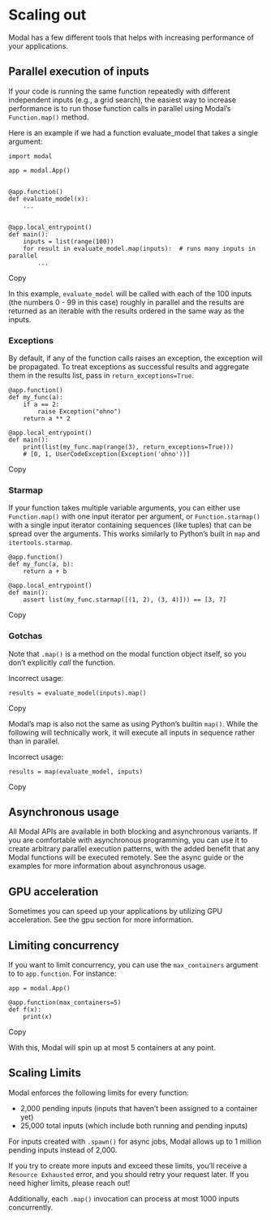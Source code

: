 # Scaling out

Modal has a few different tools that helps with increasing performance of your
applications.

## Parallel execution of inputs

If your code is running the same function repeatedly with different
independent inputs (e.g., a grid search), the easiest way to increase
performance is to run those function calls in parallel using Modal’s
`Function.map()` method.

Here is an example if we had a function evaluate_model that takes a single
argument:

    
    
    import modal
    
    app = modal.App()
    
    
    @app.function()
    def evaluate_model(x):
        ...
    
    
    @app.local_entrypoint()
    def main():
        inputs = list(range(100))
        for result in evaluate_model.map(inputs):  # runs many inputs in parallel
            ...

Copy

In this example, `evaluate_model` will be called with each of the 100 inputs
(the numbers 0 - 99 in this case) roughly in parallel and the results are
returned as an iterable with the results ordered in the same way as the
inputs.

### Exceptions

By default, if any of the function calls raises an exception, the exception
will be propagated. To treat exceptions as successful results and aggregate
them in the results list, pass in `return_exceptions=True`.

    
    
    @app.function()
    def my_func(a):
        if a == 2:
            raise Exception("ohno")
        return a ** 2
    
    @app.local_entrypoint()
    def main():
        print(list(my_func.map(range(3), return_exceptions=True)))
        # [0, 1, UserCodeException(Exception('ohno'))]

Copy

### Starmap

If your function takes multiple variable arguments, you can either use
`Function.map()` with one input iterator per argument, or `Function.starmap()`
with a single input iterator containing sequences (like tuples) that can be
spread over the arguments. This works similarly to Python’s built in `map` and
`itertools.starmap`.

    
    
    @app.function()
    def my_func(a, b):
        return a + b
    
    @app.local_entrypoint()
    def main():
        assert list(my_func.starmap([(1, 2), (3, 4)])) == [3, 7]

Copy

### Gotchas

Note that `.map()` is a method on the modal function object itself, so you
don’t explicitly _call_ the function.

Incorrect usage:

    
    
    results = evaluate_model(inputs).map()

Copy

Modal’s map is also not the same as using Python’s builtin `map()`. While the
following will technically work, it will execute all inputs in sequence rather
than in parallel.

Incorrect usage:

    
    
    results = map(evaluate_model, inputs)

Copy

## Asynchronous usage

All Modal APIs are available in both blocking and asynchronous variants. If
you are comfortable with asynchronous programming, you can use it to create
arbitrary parallel execution patterns, with the added benefit that any Modal
functions will be executed remotely. See the async guide or the examples for
more information about asynchronous usage.

## GPU acceleration

Sometimes you can speed up your applications by utilizing GPU acceleration.
See the gpu section for more information.

## Limiting concurrency

If you want to limit concurrency, you can use the `max_containers` argument to
to `app.function`. For instance:

    
    
    app = modal.App()
    
    @app.function(max_containers=5)
    def f(x):
        print(x)

Copy

With this, Modal will spin up at most 5 containers at any point.

## Scaling Limits

Modal enforces the following limits for every function:

  * 2,000 pending inputs (inputs that haven’t been assigned to a container yet)
  * 25,000 total inputs (which include both running and pending inputs)

For inputs created with `.spawn()` for async jobs, Modal allows up to 1
million pending inputs instead of 2,000.

If you try to create more inputs and exceed these limits, you’ll receive a
`Resource Exhausted` error, and you should retry your request later. If you
need higher limits, please reach out!

Additionally, each `.map()` invocation can process at most 1000 inputs
concurrently.

